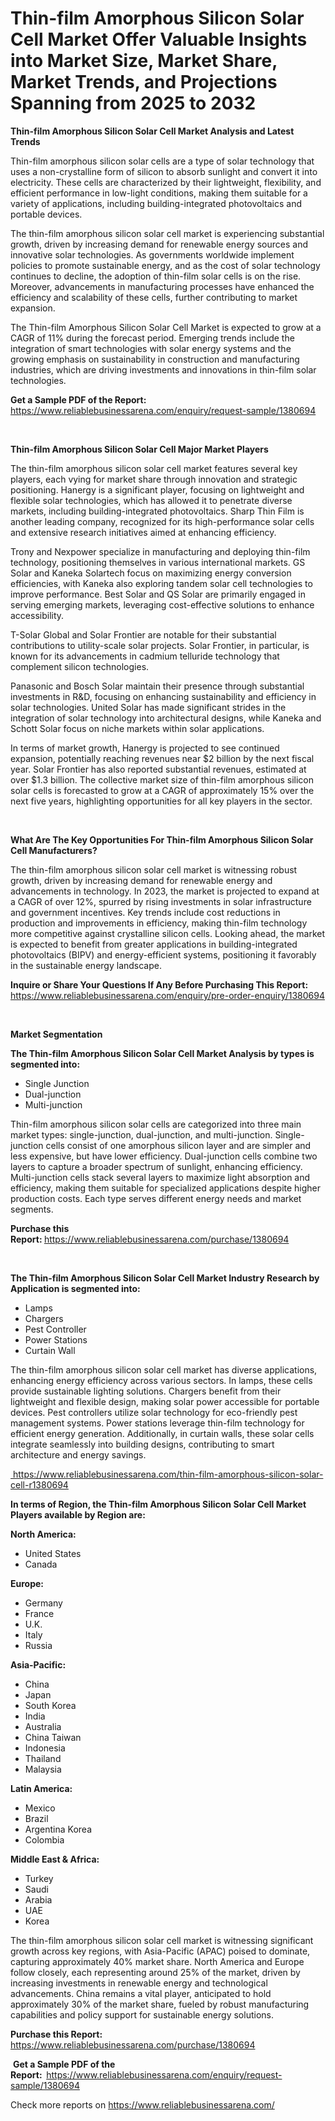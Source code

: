 <p><h1>Thin-film Amorphous Silicon Solar Cell Market Offer Valuable Insights into Market Size, Market Share, Market Trends, and Projections Spanning from 2025 to 2032</h1></p><p><strong>Thin-film Amorphous Silicon Solar Cell Market Analysis and Latest Trends</strong></p>
<p><p>Thin-film amorphous silicon solar cells are a type of solar technology that uses a non-crystalline form of silicon to absorb sunlight and convert it into electricity. These cells are characterized by their lightweight, flexibility, and efficient performance in low-light conditions, making them suitable for a variety of applications, including building-integrated photovoltaics and portable devices.</p><p>The thin-film amorphous silicon solar cell market is experiencing substantial growth, driven by increasing demand for renewable energy sources and innovative solar technologies. As governments worldwide implement policies to promote sustainable energy, and as the cost of solar technology continues to decline, the adoption of thin-film solar cells is on the rise. Moreover, advancements in manufacturing processes have enhanced the efficiency and scalability of these cells, further contributing to market expansion. </p><p>The Thin-film Amorphous Silicon Solar Cell Market is expected to grow at a CAGR of 11% during the forecast period. Emerging trends include the integration of smart technologies with solar energy systems and the growing emphasis on sustainability in construction and manufacturing industries, which are driving investments and innovations in thin-film solar technologies.</p></p>
<p><strong>Get a Sample PDF of the Report:&nbsp;</strong> <a href="https://www.reliablebusinessarena.com/enquiry/request-sample/1380694?utm_campaign=2930&utm_medium=2&utm_source=Github&utm_content=ia&utm_term=07042025&utm_id=thin-film-amorphous-silicon-solar-cell">https://www.reliablebusinessarena.com/enquiry/request-sample/1380694</a></p>
<p>&nbsp;</p>
<p><strong>Thin-film Amorphous Silicon Solar Cell Major Market Players</strong></p>
<p><p>The thin-film amorphous silicon solar cell market features several key players, each vying for market share through innovation and strategic positioning. Hanergy is a significant player, focusing on lightweight and flexible solar technologies, which has allowed it to penetrate diverse markets, including building-integrated photovoltaics. Sharp Thin Film is another leading company, recognized for its high-performance solar cells and extensive research initiatives aimed at enhancing efficiency.</p><p>Trony and Nexpower specialize in manufacturing and deploying thin-film technology, positioning themselves in various international markets. GS Solar and Kaneka Solartech focus on maximizing energy conversion efficiencies, with Kaneka also exploring tandem solar cell technologies to improve performance. Best Solar and QS Solar are primarily engaged in serving emerging markets, leveraging cost-effective solutions to enhance accessibility.</p><p>T-Solar Global and Solar Frontier are notable for their substantial contributions to utility-scale solar projects. Solar Frontier, in particular, is known for its advancements in cadmium telluride technology that complement silicon technologies.</p><p>Panasonic and Bosch Solar maintain their presence through substantial investments in R&D, focusing on enhancing sustainability and efficiency in solar technologies. United Solar has made significant strides in the integration of solar technology into architectural designs, while Kaneka and Schott Solar focus on niche markets within solar applications.</p><p>In terms of market growth, Hanergy is projected to see continued expansion, potentially reaching revenues near $2 billion by the next fiscal year. Solar Frontier has also reported substantial revenues, estimated at over $1.3 billion. The collective market size of thin-film amorphous silicon solar cells is forecasted to grow at a CAGR of approximately 15% over the next five years, highlighting opportunities for all key players in the sector.</p></p>
<p>&nbsp;</p>
<p><strong>What Are The Key Opportunities For Thin-film Amorphous Silicon Solar Cell Manufacturers?</strong></p>
<p><p>The thin-film amorphous silicon solar cell market is witnessing robust growth, driven by increasing demand for renewable energy and advancements in technology. In 2023, the market is projected to expand at a CAGR of over 12%, spurred by rising investments in solar infrastructure and government incentives. Key trends include cost reductions in production and improvements in efficiency, making thin-film technology more competitive against crystalline silicon cells. Looking ahead, the market is expected to benefit from greater applications in building-integrated photovoltaics (BIPV) and energy-efficient systems, positioning it favorably in the sustainable energy landscape.</p></p>
<p><strong>Inquire or Share Your Questions If Any Before Purchasing This Report:</strong> <a href="https://www.reliablebusinessarena.com/enquiry/pre-order-enquiry/1380694?utm_campaign=2930&utm_medium=2&utm_source=Github&utm_content=ia&utm_term=07042025&utm_id=thin-film-amorphous-silicon-solar-cell">https://www.reliablebusinessarena.com/enquiry/pre-order-enquiry/1380694</a></p>
<p>&nbsp;</p>
<p><strong>Market Segmentation</strong></p>
<p><strong>The Thin-film Amorphous Silicon Solar Cell Market Analysis by types is segmented into:</strong></p>
<p><ul><li>Single Junction</li><li>Dual-junction</li><li>Multi-junction</li></ul></p>
<p><p>Thin-film amorphous silicon solar cells are categorized into three main market types: single-junction, dual-junction, and multi-junction. Single-junction cells consist of one amorphous silicon layer and are simpler and less expensive, but have lower efficiency. Dual-junction cells combine two layers to capture a broader spectrum of sunlight, enhancing efficiency. Multi-junction cells stack several layers to maximize light absorption and efficiency, making them suitable for specialized applications despite higher production costs. Each type serves different energy needs and market segments.</p></p>
<p><strong>Purchase this Report:&nbsp;</strong><a href="https://www.reliablebusinessarena.com/purchase/1380694?utm_campaign=2930&utm_medium=2&utm_source=Github&utm_content=ia&utm_term=07042025&utm_id=thin-film-amorphous-silicon-solar-cell">https://www.reliablebusinessarena.com/purchase/1380694</a></p>
<p>&nbsp;</p>
<p><strong>The Thin-film Amorphous Silicon Solar Cell Market Industry Research by Application is segmented into:</strong></p>
<p><ul><li>Lamps</li><li>Chargers</li><li>Pest Controller</li><li>Power Stations</li><li>Curtain Wall</li></ul></p>
<p><p>The thin-film amorphous silicon solar cell market has diverse applications, enhancing energy efficiency across various sectors. In lamps, these cells provide sustainable lighting solutions. Chargers benefit from their lightweight and flexible design, making solar power accessible for portable devices. Pest controllers utilize solar technology for eco-friendly pest management systems. Power stations leverage thin-film technology for efficient energy generation. Additionally, in curtain walls, these solar cells integrate seamlessly into building designs, contributing to smart architecture and energy savings.</p></p>
<p><a href="https://www.reliablebusinessarena.com/thin-film-amorphous-silicon-solar-cell-r1380694?utm_campaign=2930&utm_medium=2&utm_source=Github&utm_content=ia&utm_term=07042025&utm_id=thin-film-amorphous-silicon-solar-cell">&nbsp;https://www.reliablebusinessarena.com/thin-film-amorphous-silicon-solar-cell-r1380694</a></p>
<p><strong>In terms of Region, the Thin-film Amorphous Silicon Solar Cell Market Players available by Region are:</strong></p>
<p>
    <p> <strong> North America: </strong>
        <ul>
            <li>United States</li>
            <li>Canada</li>
        </ul>
        </p> 
    <p> <strong> Europe: </strong>
        <ul>
            <li>Germany</li>
            <li>France</li>
            <li>U.K.</li>
            <li>Italy</li>
            <li>Russia</li>
        </ul>
        </p> 
    <p> <strong> Asia-Pacific: </strong>
        <ul>
            <li>China</li>
            <li>Japan</li>
            <li>South Korea</li>
            <li>India</li>
            <li>Australia</li>
            <li>China Taiwan</li>
            <li>Indonesia</li>
            <li>Thailand</li>
            <li>Malaysia</li>
        </ul>
        </p> 
    <p> <strong> Latin America: </strong>
        <ul>
            <li>Mexico</li>
            <li>Brazil</li>
            <li>Argentina Korea</li>
            <li>Colombia</li>
        </ul>
        </p> 
    <p> <strong> Middle East & Africa: </strong>
        <ul>
            <li>Turkey</li>
            <li>Saudi</li>
            <li>Arabia</li>
            <li>UAE</li>
            <li>Korea</li>
        </ul>
    </p>
    </p>
<p><p>The thin-film amorphous silicon solar cell market is witnessing significant growth across key regions, with Asia-Pacific (APAC) poised to dominate, capturing approximately 40% market share. North America and Europe follow closely, each representing around 25% of the market, driven by increasing investments in renewable energy and technological advancements. China remains a vital player, anticipated to hold approximately 30% of the market share, fueled by robust manufacturing capabilities and policy support for sustainable energy solutions.</p></p>
<p><strong>Purchase this Report: </strong><a href="https://www.reliablebusinessarena.com/purchase/1380694?utm_campaign=2930&utm_medium=2&utm_source=Github&utm_content=ia&utm_term=07042025&utm_id=thin-film-amorphous-silicon-solar-cell">https://www.reliablebusinessarena.com/purchase/1380694</a></p>
<p>&nbsp;<strong>Get a Sample PDF of the Report:&nbsp;&nbsp;</strong><a href="https://www.reliablebusinessarena.com/enquiry/request-sample/1380694?utm_campaign=2930&utm_medium=2&utm_source=Github&utm_content=ia&utm_term=07042025&utm_id=thin-film-amorphous-silicon-solar-cell">https://www.reliablebusinessarena.com/enquiry/request-sample/1380694</a></p>
<p><strong></strong></p>
<p>Check more reports on <a href="https://www.reliablebusinessarena.com/?utm_campaign=2930&utm_medium=2&utm_source=Github&utm_content=ia&utm_term=07042025&utm_id=thin-film-amorphous-silicon-solar-cell">https://www.reliablebusinessarena.com/</a></p>